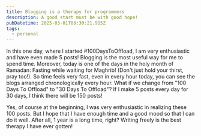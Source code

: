 ```yaml
---
title: Blogging is a therapy for programmers
description: A good start must be with good hope!
pubDatetime: 2025-03-01T08:30:21.915Z
tags:
  - personal
---
```


In this one day, where I started #100DaysToOffload, I am very enthusiastic and have even made 5 posts! Blogging is the most useful way for me to spend time. Moreover, today is one of the days in the holy month of Ramadan: Fasting while waiting for Maghrib! (Don't just hold your thirst, pray too!). So time feels very fast, even in every hour today, you can see the blogs arranged chronologically every hour. What if we change from "100 Days To Offload" to "30 Days To Offload"? If I make 5 posts every day for 30 days, I think there will be 150 posts!

Yes, of course at the beginning, I was very enthusiastic in realizing these 100 posts. But I hope that I have enough time and a good mood so that I can do it well. After all, 1 year is a long time, right? Writing freely is the best therapy I have ever gotten!
